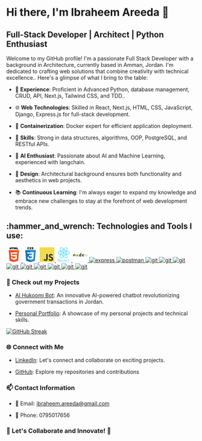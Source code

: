 # Hi there, I'm Ibraheem Areeda 👋

## Full-Stack Developer | Architect | Python Enthusiast

Welcome to my GitHub profile! I'm a passionate Full Stack Developer with a background in Architecture, currently based in Amman, Jordan. I'm dedicated to crafting web solutions that combine creativity with technical excellence.. Here's a glimpse of what I bring to the table:

- 🔭 **Experience**: Proficient in Advanced Python, database management, CRUD, API, Next.js, Tailwind CSS, and TDD..

- 🌐 **Web Technologies**: Skilled in React, Next.js, HTML, CSS, JavaScript, Django, Express.js for full-stack development.

- 🐳 **Containerization**: Docker expert for efficient application deployment.

- 🌟 **Skills**: Strong in data structures, algorithms, OOP, PostgreSQL, and RESTful APIs.

- 🤖 **AI Enthusiast**: Passionate about AI and Machine Learning, experienced with langchain.

- 🎨 **Design**: Architectural background ensures both functionality and aesthetics in web projects.

- 📚 **Continuous Learning**: I'm always eager to expand my knowledge and embrace new challenges to stay at the forefront of web development trends.

<h2 align="left">:hammer_and_wrench: Technologies and Tools I use:</h2>
<p align="left">
    <a href="https://www.w3.org/html/" target="_blank"> <img src="https://raw.githubusercontent.com/devicons/devicon/master/icons/html5/html5-original-wordmark.svg" alt="html5" width="40" height="40"/> </a>
    <a href="https://www.w3schools.com/css/" target="_blank"> <img src="https://raw.githubusercontent.com/devicons/devicon/master/icons/css3/css3-original-wordmark.svg" alt="css3" width="40" height="40"/> </a>
<a href="https://developer.mozilla.org/en-US/docs/Web/JavaScript" target="_blank"> <img src="https://raw.githubusercontent.com/devicons/devicon/master/icons/javascript/javascript-original.svg" alt="javascript" width="40" height="40"/> </a>
<a href="https://reactjs.org/" target="_blank"> <img src="https://raw.githubusercontent.com/devicons/devicon/master/icons/react/react-original-wordmark.svg" alt="react" width="40" height="40"/> </a>
      <a href="https://nodejs.org" target="_blank"> <img src="https://raw.githubusercontent.com/devicons/devicon/master/icons/nodejs/nodejs-original-wordmark.svg" alt="nodejs" width="40" height="40"/> </a>
    <a href="https://expressjs.com" target="_blank"> <img src="https://encrypted-tbn0.gstatic.com/images?q=tbn:ANd9GcQLA972a1NXwGHTIpgjxpRdu1DD5te1evggDgjNvM_FcbtGxaPYrHbV27RNzJSA_ZhrY28&usqp=CAU" alt="express" width="40" height="40"/> </a>
<a href="https://www.postman.com/" target="_blank"> <img src="https://www.vectorlogo.zone/logos/getpostman/getpostman-icon.svg" alt="postman" width="40" height="40"/> </a>
<a href="https://git-scm.com/" target="_blank"> <img src="https://www.vectorlogo.zone/logos/git-scm/git-scm-icon.svg" alt="git" width="40" height="40"/> </a>
<a href="https://https://www.python.org/" target="_blank"> <img src="https://www.vectorlogo.zone/logos/python/python-icon.svg" alt="git" width="40" height="40"/> </a>
<a href="https://www.djangoproject.com/" target="_blank"> <img src="https://www.vectorlogo.zone/logos/djangoproject/djangoproject-icon.svg" alt="git" width="40" height="40"/> </a>
 <a href="https://www.django-rest-framework.org/" target="_blank"> <img src="https://www.django-rest-framework.org/img/logo.png" alt="git" width="40" height="40"/> </a>
<a href="https://www.postgresql.org/" target="_blank"> <img src="https://www.vectorlogo.zone/logos/postgresql/postgresql-icon.svg" alt="git" width="40" height="40"/> </a>
<a href="https://www.docker.com/" target="_blank"> <img src="https://jlannoo.dev/skills/docker.png" alt="git" width="40" height="40"/> </a>
<a href="https://nextjs.org/" target="_blank"> <img src="https://jlannoo.dev/skills/next.png" alt="git" width="40" height="40"/> </a>
<a href="https://jwt.io/" target="_blank"> <img src="https://seeklogo.com/images/J/JWT-logo-6EF166A3CC-seeklogo.com.png" alt="git" width="40" height="40"/> </a>
<a href="https://www.langchain.com/" target="_blank"> <img src="https://blog.langchain.dev/content/images/2023/09/LangChain_Logo-1.png" alt="git" width="40" height="40"/> </a>







### 🚀 Check out my Projects

- [AI Hukoomi Bot](https://www.youtube.com/watch?v=u4mkyOLRas8): An innovative AI-powered chatbot revolutionizing government transactions in Jordan.

- [Personal Portfolio](https://ibraheem-areeda.github.io/Personal-Portfolio/): A showcase of my personal projects and technical skills.


[![GitHub Streak](https://streak-stats.demolab.com/?user=ibraheem-areeda)](https://git.io/streak-stats)

### 🌐 Connect with Me

- [LinkedIn](https://www.linkedin.com/in/ibraheem-areeda/): Let's connect and collaborate on exciting projects.

- [GitHub](https://github.com/ibraheem-areeda?tab=repositories): Explore my repositories and contributions

### 📫 Contact Information

- 📧 Email: ibraheem.areeda@gmail.com

- 📱 Phone: 0795017656

### 🌟 Let's Collaborate and Innovate! 🌟








